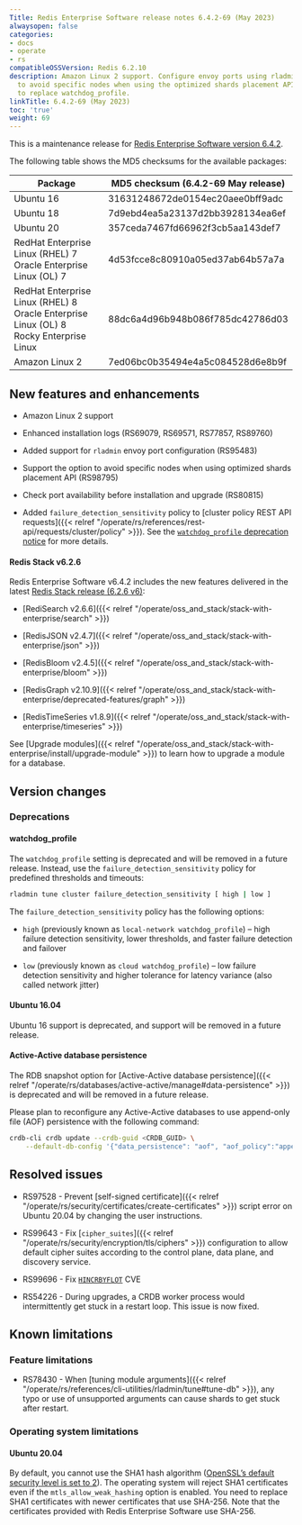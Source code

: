 ```yaml
---
Title: Redis Enterprise Software release notes 6.4.2-69 (May 2023)
alwaysopen: false
categories:
- docs
- operate
- rs
compatibleOSSVersion: Redis 6.2.10
description: Amazon Linux 2 support. Configure envoy ports using rladmin. Added option
  to avoid specific nodes when using the optimized shards placement API. Added failure_detection_sensitivity
  to replace watchdog_profile.
linkTitle: 6.4.2-69 (May 2023)
toc: 'true'
weight: 69
---
```


This is a maintenance release for ​[​Redis Enterprise Software version 6.4.2](https://redis.io/downloads/#software).

The following table shows the MD5 checksums for the available packages:

| Package | MD5 checksum (6.4.2-69 May release) |
|---------|---------------------------------------|
| Ubuntu 16 | 31631248672de0154ec20aee0bff9adc |
| Ubuntu 18 | 7d9ebd4ea5a23137d2bb3928134ea6ef |
| Ubuntu 20 | 357ceda7467fd66962f3cb5aa143def7 |
| RedHat Enterprise Linux (RHEL) 7<br/>Oracle Enterprise Linux (OL) 7 | 4d53fcce8c80910a05ed37ab64b57a7a |
| RedHat Enterprise Linux (RHEL) 8<br/>Oracle Enterprise Linux (OL) 8 <br/>Rocky Enterprise Linux | 88dc6a4d96b948b086f785dc42786d03 |
| Amazon Linux 2 | 7ed06bc0b35494e4a5c084528d6e8b9f |

## New features and enhancements

- Amazon Linux 2 support

- Enhanced installation logs (RS69079, RS69571, RS77857, RS89760)

- Added support for `rladmin` envoy port configuration (RS95483)

- Support the option to avoid specific nodes when using optimized shards placement API  (RS98795)

- Check port availability before installation and upgrade (RS80815)

- Added `failure_detection_sensitivity` policy to [cluster policy REST API requests]({{< relref "/operate/rs/references/rest-api/requests/cluster/policy" >}}). See the [`watchdog_profile` deprecation notice](#watchdog_profile) for more details.

#### Redis Stack v6.2.6

Redis Enterprise Software v6.4.2 includes the new features delivered in the latest [Redis Stack release (6.2.6 v6)](https://redis.com/blog/introducing-redis-stack-6-2-6-and-7-0-6/):

- [RediSearch v2.6.6]({{< relref "/operate/oss_and_stack/stack-with-enterprise/search" >}})

- [RedisJSON v2.4.7]({{< relref "/operate/oss_and_stack/stack-with-enterprise/json" >}})

- [RedisBloom v2.4.5]({{< relref "/operate/oss_and_stack/stack-with-enterprise/bloom" >}})

- [RedisGraph v2.10.9]({{< relref "/operate/oss_and_stack/stack-with-enterprise/deprecated-features/graph" >}})

- [RedisTimeSeries v1.8.9]({{< relref "/operate/oss_and_stack/stack-with-enterprise/timeseries" >}})

See [Upgrade modules]({{< relref "/operate/oss_and_stack/stack-with-enterprise/install/upgrade-module" >}}) to learn how to upgrade a module for a database.

## Version changes

### Deprecations

#### watchdog_profile

The `watchdog_profile` setting is deprecated and will be removed in a future release. Instead, use the `failure_detection_sensitivity` policy for predefined thresholds and timeouts:

```sh
rladmin tune cluster failure_detection_sensitivity [ high | low ]
```

The `failure_detection_sensitivity` policy has the following options:

- `high` (previously known as `local-network watchdog_profile`) – high failure detection sensitivity, lower thresholds, and faster failure detection and failover

- `low` (previously known as `cloud watchdog_profile`) – low failure detection sensitivity and higher tolerance for latency variance (also called network jitter)

#### Ubuntu 16.04

Ubuntu 16 support is deprecated, and support will be removed in a future release.

#### Active-Active database persistence

The RDB snapshot option for [Active-Active database persistence]({{< relref "/operate/rs/databases/active-active/manage#data-persistence" >}}) is deprecated and will be removed in a future release.

Please plan to reconfigure any Active-Active databases to use append-only file (AOF) persistence with the following command:

```sh
crdb-cli crdb update --crdb-guid <CRDB_GUID> \
    --default-db-config '{"data_persistence": "aof", "aof_policy":"appendfsync-every-sec"}'
```

## Resolved issues

- RS97528 - Prevent [self-signed certificate]({{< relref "/operate/rs/security/certificates/create-certificates" >}}) script error on Ubuntu 20.04 by changing the user instructions.

- RS99643 - Fix [`cipher_suites`]({{< relref "/operate/rs/security/encryption/tls/ciphers" >}}) configuration to allow default cipher suites according to the control plane, data plane, and discovery service.

- RS99696 - Fix  [`HINCRBYFLOT`](https://github.com/redis/redis/security/advisories/GHSA-hjv8-vjf6-wcr6) CVE

- RS54226 - During upgrades, a CRDB worker process would intermittently get stuck in a restart loop. This issue is now fixed. 

## Known limitations

### Feature limitations

- RS78430 -  When [tuning module arguments]({{< relref "/operate/rs/references/cli-utilities/rladmin/tune#tune-db" >}}), any typo or use of unsupported arguments can cause shards to get stuck after restart.

### Operating system limitations

#### Ubuntu 20.04

By default, you cannot use the SHA1 hash algorithm ([OpenSSL’s default security level is set to 2](https://manpages.ubuntu.com/manpages/focal/man3/SSL_CTX_set_security_level.3ssl.html#notes)). The operating system will reject SHA1 certificates even if the `mtls_allow_weak_hashing` option is enabled. You need to replace SHA1 certificates with newer certificates that use SHA-256. Note that the certificates provided with Redis Enterprise Software use SHA-256.

